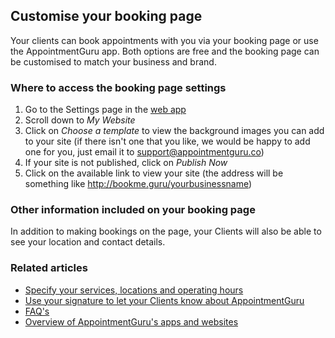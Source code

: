 ## Customise your booking page

Your clients can book appointments with you via your booking page or use the AppointmentGuru app. Both options are free and the booking page can be customised to match your business and brand.

### Where to access the booking page settings

1. Go to the Settings page in the [web app](http://portal.appointmentguru.co/)
2. Scroll down to *My Website*
3. Click on *Choose a template* to view the background images you can add to your site (if there isn't one that you like, we would be happy to add one for you, just email it to <support@appointmentguru.co>)
4. If your site is not published, click on *Publish Now*
5. Click on the available link to view your site (the address will be something like http://bookme.guru/yourbusinessname)

### Other information included on your booking page

In addition to making bookings on the page, your Clients will also be able to see your location and contact details.

### Related articles

* [Specify your services, locations and operating hours](specify-services-locations-hours)
* [Use your signature to let your Clients know about AppointmentGuru](updating-your-signature)
* [FAQ's](faqs)
* [Overview of AppointmentGuru's apps and websites](overview)
